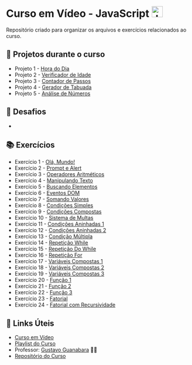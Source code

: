 # Curso em Vídeo - JavaScript <img src="https://cdn.jsdelivr.net/gh/devicons/devicon@latest/icons/javascript/javascript-original.svg" height="30"  alt="JavaScript logo" />

Repositório criado para organizar os arquivos e exercícios relacionados ao curso.

## 🚀 Projetos durante o curso 

* Projeto 1 - [Hora do Dia](https://kaiqueteixeira.github.io/Aprendendo-JS/Desafios/d001/index.html)
* Projeto 2 - [Verificador de Idade](https://kaiqueteixeira.github.io/Aprendendo-JS/Desafios/d002/index.html)
* Projeto 3 - [Contador de Passos](https://kaiqueteixeira.github.io/Aprendendo-JS/Desafios/d003/index.html)
* Projeto 4 - [Gerador de Tabuada](https://kaiqueteixeira.github.io/Aprendendo-JS/Desafios/d004/index.html)
* Projeto 5 - [Análise de Números](https://kaiqueteixeira.github.io/Aprendendo-JS/Desafios/d005/index.html)

## 🎯 Desafios 

* 

## 📚 Exercícios

* Exercício 1 - [Olá, Mundo!](https://kaiqueteixeira.github.io/Aprendendo-JS/Exerc%C3%ADcios/ex001/index.html)
* Exercício 2 - [Prompt e Alert](https://kaiqueteixeira.github.io/Aprendendo-JS/Exerc%C3%ADcios/ex002/index.html)
* Exercício 3 - [Operadores Aritméticos](https://kaiqueteixeira.github.io/Aprendendo-JS/Exerc%C3%ADcios/ex003/index.html)
* Exercício 4 - [Manipulando Texto](https://kaiqueteixeira.github.io/Aprendendo-JS/Exerc%C3%ADcios/ex004/index.html)
* Exercício 5 - [Buscando Elementos](https://kaiqueteixeira.github.io/Aprendendo-JS/Exerc%C3%ADcios/ex005/index.html)
* Exercício 6 - [Eventos DOM](https://kaiqueteixeira.github.io/Aprendendo-JS/Exerc%C3%ADcios/ex006/index.html)
* Exercício 7 - [Somando Valores](https://kaiqueteixeira.github.io/Aprendendo-JS/Exerc%C3%ADcios/ex007/index.html)
* Exercício 8 - [Condições Simples](https://github.com/KaiqueTeixeira/Aprendendo-JS/blob/main/Exerc%C3%ADcios/ex008/script.js)
* Exercício 9 - [Condições Compostas](https://github.com/KaiqueTeixeira/Aprendendo-JS/blob/main/Exerc%C3%ADcios/ex009/script.js)
* Exercício 10 - [Sistema de Multas](https://kaiqueteixeira.github.io/Aprendendo-JS/Exerc%C3%ADcios/ex010/index.html)
* Exercício 11 - [Condições Aninhadas 1](https://github.com/KaiqueTeixeira/Aprendendo-JS/blob/main/Exerc%C3%ADcios/ex011/script.js)
* Exercício 12 - [Condições Aninhadas 2](https://github.com/KaiqueTeixeira/Aprendendo-JS/blob/main/Exerc%C3%ADcios/ex012/script.js)
* Exercício 13 - [Condição Múltipla](https://github.com/KaiqueTeixeira/Aprendendo-JS/blob/main/Exerc%C3%ADcios/ex013/script.js)
* Exercício 14 - [Repetição While](https://github.com/KaiqueTeixeira/Aprendendo-JS/blob/main/Exerc%C3%ADcios/ex014/script.js)
* Exercício 15 - [Repetição Do While](https://github.com/KaiqueTeixeira/Aprendendo-JS/blob/main/Exerc%C3%ADcios/ex015/script.js)
* Exercício 16 - [Repetição For](https://github.com/KaiqueTeixeira/Aprendendo-JS/blob/main/Exerc%C3%ADcios/ex016/script.js)
* Exercício 17 - [Variáveis Compostas 1](https://github.com/KaiqueTeixeira/Aprendendo-JS/blob/main/Exerc%C3%ADcios/ex017/script.js)
* Exercício 18 - [Variáveis Compostas 2](https://github.com/KaiqueTeixeira/Aprendendo-JS/blob/main/Exerc%C3%ADcios/ex018/script.js)
* Exercício 19 - [Variáveis Compostas 3](https://github.com/KaiqueTeixeira/Aprendendo-JS/blob/main/Exerc%C3%ADcios/ex019/script.js)
* Exercício 20 - [Função 1](https://github.com/KaiqueTeixeira/Aprendendo-JS/blob/main/Exerc%C3%ADcios/ex020/script.js)
* Exercício 21 - [Função 2](https://github.com/KaiqueTeixeira/Aprendendo-JS/blob/main/Exerc%C3%ADcios/ex021/script.js)
* Exercício 22 - [Função 3](https://github.com/KaiqueTeixeira/Aprendendo-JS/blob/main/Exerc%C3%ADcios/ex022/script.js)
* Exercício 23 - [Fatorial](https://github.com/KaiqueTeixeira/Aprendendo-JS/blob/main/Exerc%C3%ADcios/ex023/script.js)
* Exercício 24 - [Fatorial com Recursividade](https://github.com/KaiqueTeixeira/Aprendendo-JS/blob/main/Exerc%C3%ADcios/ex024/script.js)

## 🔗 Links Úteis 

* [Curso em Vídeo](https://www.cursoemvideo.com/)
* [Playlist do Curso](https://www.youtube.com/watch?v=1-w1RfGIov4&list=PLHz_AreHm4dlsK3Nr9GVvXCbpQyHQl1o1)
* Professor: [Gustavo Guanabara](https://github.com/gustavoguanabara) 🖖🏻
* [Repositório do Curso](https://github.com/gustavoguanabara/javascript)
